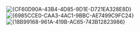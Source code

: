 ![{CF60D90A-43B4-4D85-9D1E-D721EA328E8D}](https://github.com/user-attachments/assets/99724c3b-8839-4499-bbb4-b08cb33f7236)
![{6985CCE0-CAA3-4AC1-9BBC-AE7499C9FC24}](https://github.com/user-attachments/assets/028a65b1-4dfa-4309-b782-7a3fee14eb16)
![{18B99168-961A-419B-AC65-743B12823986}](https://github.com/user-attachments/assets/548b8690-dc03-45bf-bf50-bd80537df9e6)
